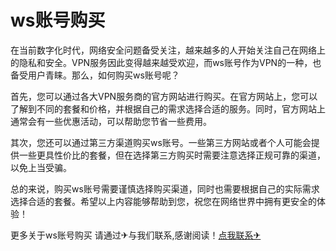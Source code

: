 # ws账号购买

在当前数字化时代，网络安全问题备受关注，越来越多的人开始关注自己在网络上的隐私和安全。VPN服务因此变得越来越受欢迎，而ws账号作为VPN的一种，也备受用户青睐。那么，如何购买ws账号呢？

首先，您可以通过各大VPN服务商的官方网站进行购买。在官方网站上，您可以了解到不同的套餐和价格，并根据自己的需求选择合适的服务。同时，官方网站上通常会有一些优惠活动，可以帮助您节省一些费用。

其次，您还可以通过第三方渠道购买ws账号。一些第三方网站或者个人可能会提供一些更具性价比的套餐，但在选择第三方购买时需要注意选择正规可靠的渠道，以免上当受骗。

总的来说，购买ws账号需要谨慎选择购买渠道，同时也需要根据自己的实际需求选择合适的套餐。希望以上内容能够帮助到您，祝您在网络世界中拥有更安全的体验！

更多关于ws账号购买 请通过✈与我们联系,感谢阅读！[点我联系✈](https://edge.G208.com)